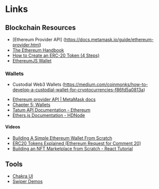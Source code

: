 # Links 
## Blockchain Resources
- [Ethereum Provider API] (https://docs.metamask.io/guide/ethereum-provider.html)
- [The Ethereum Handbook](https://cypherpunks-core.github.io/ethereumbook/)
- [How to Create an ERC-20 Token (4 Steps)](https://medium.com/coinmonks/how-to-create-an-erc-20-token-4-steps-8a6a0b01e0b6)
- [EthereumJS Wallet](https://www.npmjs.com/package/ethereumjs-wallet)

### Wallets
* Custodial Web3 Wallets (https://medium.com/coinmonks/how-to-develop-a-custodial-wallet-for-cryptocurrencies-f86fd5a0813a)
- [Ethereum provider API | MetaMask docs](https://docs.metamask.io/guide/ethereum-provider.html)
- [Chapter 5: Wallets](https://cypherpunks-core.github.io/ethereumbook/05wallets.html)
- [Tatum API Documentation - Ethereum](https://apidoc.tatum.io/tag/Ethereum/#operation/EthGenerateAddress)
- [Ethers.js Documentation - HDNode](https://docs.ethers.io/v5/api/utils/hdnode/)

#### Videos

- [Building A Simple Ethereum Wallet From Scratch](https://www.youtube.com/watch?v=hNdXSMKLDi4)
- [ERC20 Tokens Explained (Ethereum Request for Comment 20)](https://www.youtube.com/watch?v=5UVOoDbcUoA)
- [Building an NFT Marketplace from Scratch - React Tutorial](https://www.youtube.com/watch?v=FIiekfY6q7Y)


## Tools


- [Chakra UI](https://chakra-ui.com/)
- [Swiper Demos](https://swiperjs.com/demos) 



